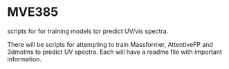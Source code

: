 # MVE385
scripts for for training models tor predict UV/vis spectra.

There will be scripts for attempting to train Massformer, AttentiveFP and 3dmolms to predict UV spectra. Each will have a readme file with important information.
